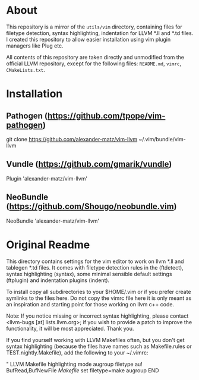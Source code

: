 # About

This repository is a mirror of the `utils/vim` directory, containing files for filetype detection,
syntax highlighting, indentation for LLVM *.ll and *.td files.
I created this repository to allow easier installation using vim plugin managers like Plug etc.

All contents of this repository are taken directly and unmodified from the official LLVM repository, except
for the following files: `README.md`, `vimrc`, `CMakeLists.txt`.

# Installation

## Pathogen (https://github.com/tpope/vim-pathogen)

git clone https://github.com/alexander-matz/vim-llvm ~/.vim/bundle/vim-llvm

## Vundle (https://github.com/gmarik/vundle)

Plugin 'alexander-matz/vim-llvm'

## NeoBundle (https://github.com/Shougo/neobundle.vim)

NeoBundle 'alexander-matz/vim-llvm'

# Original Readme

This directory contains settings for the vim editor to work on llvm *.ll and
tablegen *.td files. It comes with filetype detection rules in the (ftdetect),
syntax highlighting (syntax), some minimal sensible default settings (ftplugin)
and indentation plugins (indent).

To install copy all subdirectories to your $HOME/.vim or if you prefer create
symlinks to the files here. Do not copy the vimrc file here it is only meant as an inspiration and starting point for those working on llvm c++ code.

Note: If you notice missing or incorrect syntax highlighting, please contact
<llvm-bugs [at] lists.llvm.org>; if you wish to provide a patch to improve the
functionality, it will be most appreciated. Thank you.

If you find yourself working with LLVM Makefiles often, but you don't get syntax
highlighting (because the files have names such as Makefile.rules or
TEST.nightly.Makefile), add the following to your ~/.vimrc:

  " LLVM Makefile highlighting mode
  augroup filetype
    au! BufRead,BufNewFile *Makefile*     set filetype=make
  augroup END
